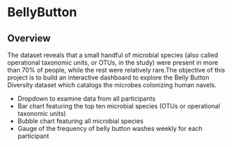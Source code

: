 # BellyButton

## Overview


The dataset reveals that a small handful of microbial species (also called operational taxonomic units, or OTUs, in the study) were present in more than 70% of people, while the rest were relatively rare.The objective of this project is to build an interactive dashboard to explore the Belly Button Diversity dataset which catalogs the microbes colonizing human navels.


- Dropdown to examine data from all participants 
- Bar chart featuring the top ten microbial species (OTUs or operational taxonomic units)
- Bubble chart featuring all microbial species
- Gauge of the frequency of belly button washes weekly for each participant 


